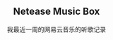 <script src="https://gist.github.com/rcy1314/0c3db70aa316f7be2ccefc63f4e5d591.js"></script>
  <h2 align="center">Netease Music Box</h2>
  <p align="center">我最近一周的网易云音乐的听歌记录</p>

